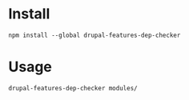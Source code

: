 # Install

	npm install --global drupal-features-dep-checker

# Usage

	drupal-features-dep-checker modules/

